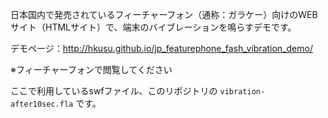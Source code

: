 日本国内で発売されているフィーチャーフォン（通称：ガラケー）向けのWEBサイト（HTMLサイト）で、端末のバイブレーションを鳴らすデモです。

デモページ：http://hkusu.github.io/jp_featurephone_fash_vibration_demo/

※フィーチャーフォンで閲覧してください

ここで利用しているswfファイル、このリポジトリの `vibration-after10sec.fla` です。





